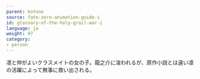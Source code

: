 ```yaml
---
parent: kotone
source: fate-zero-animation-guide-i
id: glossary-of-the-holy-grail-war-i
language: ja
weight: 97
category:
- person
---
```


凛と仲がよいクラスメイトの女の子。龍之介に浚われるが、原作小説とは違い凛の活躍によって無事に救い出される。
